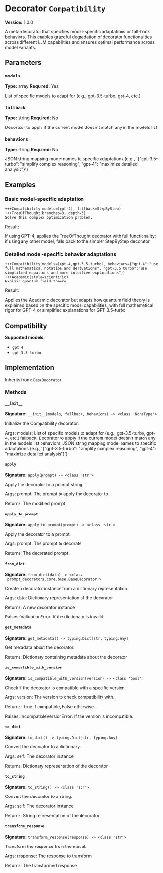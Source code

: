 # Decorator `Compatibility`

**Version:** 1.0.0

A meta-decorator that specifies model-specific adaptations or fall-back behaviors. This enables graceful degradation of decorator functionalities across different LLM capabilities and ensures optimal performance across model variants.

## Parameters

### `models`

**Type:** array
**Required:** Yes

List of specific models to adapt for (e.g., gpt-3.5-turbo, gpt-4, etc.)

### `fallback`

**Type:** string
**Required:** No

Decorator to apply if the current model doesn't match any in the models list

### `behaviors`

**Type:** string
**Required:** No

JSON string mapping model names to specific adaptations (e.g., '{"gpt-3.5-turbo": "simplify complex reasoning", "gpt-4": "maximize detailed analysis"}')

## Examples

### Basic model-specific adaptation

```
+++Compatibility(models=[gpt-4], fallback=StepByStep)
+++TreeOfThought(branches=3, depth=3)
Solve this complex optimization problem.
```

Result:

If using GPT-4, applies the TreeOfThought decorator with full functionality; if using any other model, falls back to the simpler StepByStep decorator

### Detailed model-specific behavior adaptations

```
+++Compatibility(models=[gpt-4,gpt-3.5-turbo], behaviors={"gpt-4":"use full mathematical notation and derivations", "gpt-3.5-turbo":"use simplified equations and more intuitive explanations"})
+++Academic(style=scientific)
Explain quantum field theory.
```

Result:

Applies the Academic decorator but adapts how quantum field theory is explained based on the specific model capabilities, with full mathematical rigor for GPT-4 or simplified explanations for GPT-3.5-turbo

## Compatibility

**Supported models:**

- `gpt-4`
- `gpt-3.5-turbo`

## Implementation

Inherits from: `BaseDecorator`

### Methods

#### `__init__`

**Signature:** `__init__(models, fallback, behaviors) -> <class 'NoneType'>`

Initialize the Compatibility decorator.

Args:
    models: List of specific models to adapt for (e.g., gpt-3.5-turbo, gpt-4, etc.)
    fallback: Decorator to apply if the current model doesn't match any in the models list
    behaviors: JSON string mapping model names to specific adaptations (e.g., '{"gpt-3.5-turbo": "simplify complex reasoning", "gpt-4": "maximize detailed analysis"}')

#### `apply`

**Signature:** `apply(prompt) -> <class 'str'>`

Apply the decorator to a prompt string.

Args:
    prompt: The prompt to apply the decorator to


Returns:
    The modified prompt

#### `apply_to_prompt`

**Signature:** `apply_to_prompt(prompt) -> <class 'str'>`

Apply the decorator to a prompt.

Args:
    prompt: The prompt to decorate

Returns:
    The decorated prompt

#### `from_dict`

**Signature:** `from_dict(data) -> <class 'prompt_decorators.core.base.BaseDecorator'>`

Create a decorator instance from a dictionary representation.

Args:
    data: Dictionary representation of the decorator

Returns:
    A new decorator instance

Raises:
    ValidationError: If the dictionary is invalid

#### `get_metadata`

**Signature:** `get_metadata() -> typing.Dict[str, typing.Any]`

Get metadata about the decorator.

Returns:
    Dictionary containing metadata about the decorator

#### `is_compatible_with_version`

**Signature:** `is_compatible_with_version(version) -> <class 'bool'>`

Check if the decorator is compatible with a specific version.

Args:
    version: The version to check compatibility with.


Returns:
    True if compatible, False otherwise.


Raises:
    IncompatibleVersionError: If the version is incompatible.

#### `to_dict`

**Signature:** `to_dict() -> typing.Dict[str, typing.Any]`

Convert the decorator to a dictionary.

Args:
    self: The decorator instance

Returns:
    Dictionary representation of the decorator

#### `to_string`

**Signature:** `to_string() -> <class 'str'>`

Convert the decorator to a string.

Args:
    self: The decorator instance

Returns:
    String representation of the decorator

#### `transform_response`

**Signature:** `transform_response(response) -> <class 'str'>`

Transform the response from the model.

Args:
    response: The response to transform

Returns:
    The transformed response
